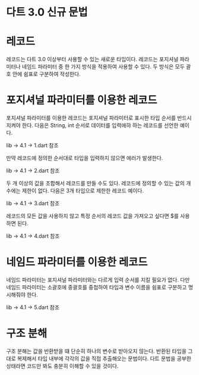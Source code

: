 # **다트 3.0 신규 문법**  
# **레코드**  
레코드는 다트 3.0 이상부터 사용할 수 있는 새로운 타입이다. 레코드는 포지셔널 파라미터나 네임드 파라미터 중 한 가지 방식을 
적용하여 사용할 수 있다. 두 방식은 모두 괄호 안에 쉼표로 구분하여 작성한다.  
  
# **포지셔널 파라미터를 이용한 레코드**  
포지셔널 파라미터를 이용한 레코드는 포지셔널 파라미터로 표시한 타입 순서를 반드시 지켜야 한다. 다음은 String, int 순서로 
데이터를 입력애햐 하는 레코드를 선언한 예이다.  
  
lib -> 4.1 -> 1.dart 참조  
  
만약 레코드에 정의한 순서대로 타입을 입력하지 않으면 에러가 발생한다.  
  
lib -> 4.1 -> 2.dart 참조  
  
두 개 이상의 값을 조합해서 레코드를 만들 수도 있다. 레코드에 정의할 수 있는 값의 개수에는 제한이 없다. 다음은 3개 
타입으로 제한한 레코드 예이다.  
  
lib -> 4.1 -> 3.dart 참조  
  
레코드의 모든 값을 사용하지 않고 특정 순서의 레코드 값을 가져오고 싶다면 $를 사용하면 된다.  

lib -> 4.1 -> 4.dart 참조  
  
# **네임드 파라미터를 이용한 레코드**  
네임드 파라미터는 포지셔널 파라미터와는 다르게 입력 순서를 지킬 필요가 없다. 다만 네임드 파라미터는 소괄호에 중괄호를 중첩하여 
타입과 변수 이름을 쉼표로 구분하고 명시해줘야 한다.  
  
lib -> 4.1 -> 5.dart 참조  
  
# **구조 분해**  
구조 분해는 값을 반환받을 떄 단순히 하나의 변수로 받아오지 않는다. 반환된 타입을 그대로 복제해서 타입 내부에 각각의 
값을 직접 추출해오는 문법이다. 다트 문법을 공부한 상태라면 코드만 봐도 충분히 이해할 수 있을 것이다.  
  
